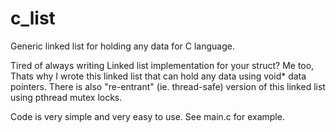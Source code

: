 # c_list
Generic linked list for holding any data for C language. 

Tired of always writing Linked list implementation for your struct? Me too,
Thats why I wrote this linked list that can hold any data using void* data
pointers. There is also "re-entrant" (ie. thread-safe) version of this linked
list using pthread mutex locks.

Code is very simple and very easy to use. See main.c for example.


